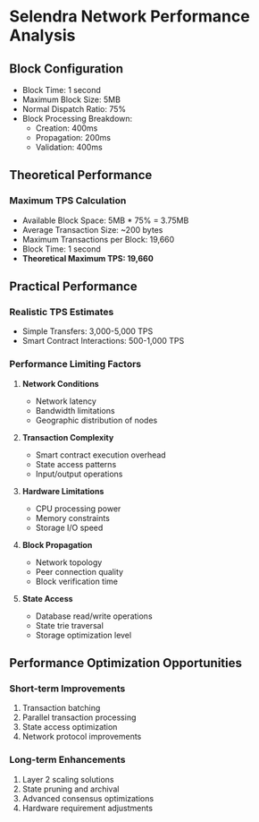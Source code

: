 # Selendra Network Performance Analysis

## Block Configuration
- Block Time: 1 second
- Maximum Block Size: 5MB
- Normal Dispatch Ratio: 75%
- Block Processing Breakdown:
  - Creation: 400ms
  - Propagation: 200ms
  - Validation: 400ms

## Theoretical Performance

### Maximum TPS Calculation
- Available Block Space: 5MB * 75% = 3.75MB
- Average Transaction Size: ~200 bytes
- Maximum Transactions per Block: 19,660
- Block Time: 1 second
- **Theoretical Maximum TPS: 19,660**

## Practical Performance

### Realistic TPS Estimates
- Simple Transfers: 3,000-5,000 TPS
- Smart Contract Interactions: 500-1,000 TPS

### Performance Limiting Factors
1. **Network Conditions**
   - Network latency
   - Bandwidth limitations
   - Geographic distribution of nodes

2. **Transaction Complexity**
   - Smart contract execution overhead
   - State access patterns
   - Input/output operations

3. **Hardware Limitations**
   - CPU processing power
   - Memory constraints
   - Storage I/O speed

4. **Block Propagation**
   - Network topology
   - Peer connection quality
   - Block verification time

5. **State Access**
   - Database read/write operations
   - State trie traversal
   - Storage optimization level

## Performance Optimization Opportunities

### Short-term Improvements
1. Transaction batching
2. Parallel transaction processing
3. State access optimization
4. Network protocol improvements

### Long-term Enhancements
1. Layer 2 scaling solutions
2. State pruning and archival
3. Advanced consensus optimizations
4. Hardware requirement adjustments
